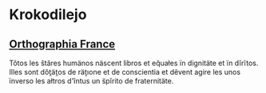 # Krokodilejo

## [Orthographia France](fr.md)

Tǒtos les ŝtăres humänos näscent libros et eq̆uałes ïn dignitäte et ïn dĭrĩtos.
Illes sont dǒt̯ät̯os de rät̯ıone et de conscientia
et dẽvent agire les unos ïnverso les ałtros d'ȋntus un s̈pĭrito de fraternitäte.

